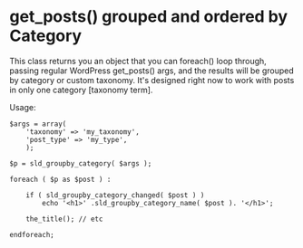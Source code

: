 get_posts() grouped and ordered by Category
=======================

This class returns you an object that you can foreach() loop through, passing regular WordPress get_posts() args, and the results will be grouped by category or custom taxonomy.
It's designed right now to work with posts in only one category [taxonomy term].


Usage:

```
$args = array(
	'taxonomy' => 'my_taxonomy',
	'post_type' => 'my_type',
	);

$p = sld_groupby_category( $args );

foreach ( $p as $post ) :

	if ( sld_groupby_category_changed( $post ) )
		echo '<h1>' .sld_groupby_category_name( $post ). '</h1>';

	the_title(); // etc

endforeach;

```
